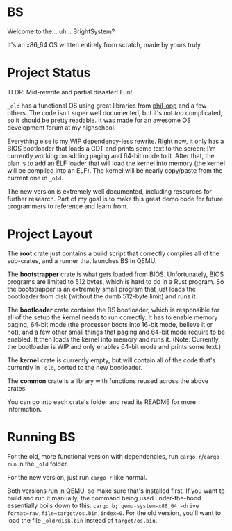 # BS

Welcome to the... uh... BrightSystem?

It's an x86_64 OS written entirely from scratch, made by yours truly.

# Project Status

TLDR: Mid-rewrite and partial disaster! Fun!

`_old` has a functional OS using great libraries from [phil-opp](https://os.phil-opp.com/) and a few others. The code
isn't super well documented, but it's not *too* complicated, so it should be pretty readable. It was made for an awesome
OS development forum at my highschool.

Everything else is my WIP dependency-less rewrite. Right now, it only has a BIOS bootloader that loads a GDT and prints
some text to the screen; I'm currently working on adding paging and 64-bit mode to it. After that, the plan is to add an ELF
loader that will load the kernel into memory (the kernel will be compiled into an ELF). The kernel will be nearly copy/paste
from the current one in `_old`.

The new version is extremely well documented, including resources for further research. Part of my goal is to make this great
demo code for future programmers to reference and learn from.

# Project Layout

The **root** crate just contains a build script that correctly compiles all of the sub-crates, and a runner that launches BS in
QEMU.

The **bootstrapper** crate is what gets loaded from BIOS. Unfortunately, BIOS programs are limited to 512 bytes, which is hard
to do in a Rust program. So the bootstrapper is an extremely small program that just loads the bootloader from disk (without
the dumb 512-byte limit) and runs it.

The **bootloader** crate contains the BS bootloader, which is responsible for all of the setup the kernel needs to run correctly.
It has to enable memory paging, 64-bit mode (the processor boots into 16-bit mode, believe it or not), and a few other small things
that paging and 64-bit mode require to be enabled. It then loads the kernel into memory and runs it. (Note: Currently, the
bootloader is WIP and only enables 64-bit mode and prints some text.)

The **kernel** crate is currently empty, but will contain all of the code that's currently in `_old`, ported to the new bootloader.

The **common** crate is a library with functions reused across the above crates.

You can go into each crate's folder and read its README for more information.

# Running BS

For the old, more functional version with dependencies, run `cargo r`/`cargo run` in the `_old` folder.

For the new version, just run `cargo r` like normal.

Both versions run in QEMU, so make sure that's installed first. If you want to build and run it manually, the command being used
under-the-hood essentially boils down to this: `cargo b; qemu-system-x86_64 -drive format=raw,file=target/os.bin,index=0`. For the
old version, you'll want to load the file `_old/disk.bin` instead of `target/os.bin`.
